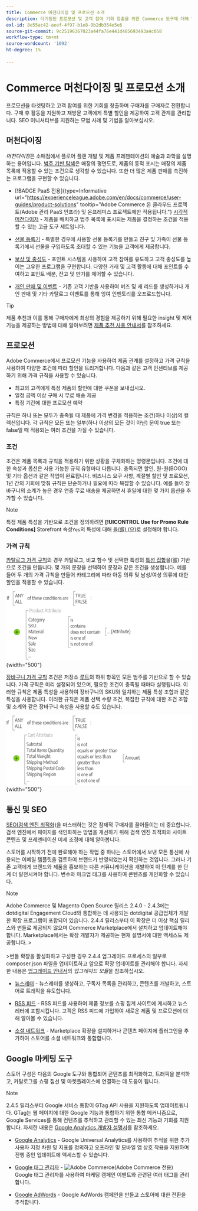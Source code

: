 ```yaml
---
title: Commerce 머천다이징 및 프로모션 소개
description: 타기팅된 프로모션 및 고객 참여 기회 창출을 위한 Commerce 도구에 대해 알아봅니다.
exl-id: 8e55ac42-aeef-4f97-b1e8-9b2db354e5e6
source-git-commit: 9c25196367023a44fa76e441d485693493a4c058
workflow-type: tm+mt
source-wordcount: '1092'
ht-degree: 1%

---
```


# Commerce 머천다이징 및 프로모션 소개

프로모션을 타겟팅하고 고객 참여를 위한 기회를 창출하며 구매자를 구매자로 전환합니다. 구매 후 활동을 지원하고 재방문 고객에게 특별 할인을 제공하여 고객 관계를 관리합니다. SEO 이니셔티브를 지원하는 모범 사례 및 기법을 알아보십시오.

## 머천다이징

_머천다이징_&#x200B;은 소매점에서 플로어 플랜 개발 및 제품 프레젠테이션의 예술과 과학을 설명하는 용어입니다. [범주 기반 탐색](../catalog/navigation-top.md)은 매장의 평면도로, 제품의 동적 표시는 매장의 제품 목록에 적용할 수 있는 조건으로 생각할 수 있습니다. 또한 더 많은 제품 판매를 촉진하는 프로그램을 구현할 수 있습니다.

- [!BADGE PaaS 전용]{type=Informative url="https://experienceleague.adobe.com/en/docs/commerce/user-guides/product-solutions" tooltip="Adobe Commerce 온 클라우드 프로젝트(Adobe 관리 PaaS 인프라) 및 온프레미스 프로젝트에만 적용됩니다."} [시각적 머천다이저](visual-merchandiser.md) - 제품을 배치하고 범주 목록에 표시되는 제품을 결정하는 조건을 적용할 수 있는 고급 도구 세트입니다.

- [선물 등록기](gift-registries.md) - 특별한 경우에 사용할 선물 등록기를 만들고 친구 및 가족이 선물 등록기에서 선물을 구입하도록 초대할 수 있는 기능을 고객에게 제공합니다.

- [보상 및 충성도](rewards-loyalty.md) - 포인트 시스템을 사용하여 고객 참여를 유도하고 고객 충성도를 높이는 고유한 프로그램을 구현합니다. 다양한 거래 및 고객 활동에 대해 포인트를 수여하고 포인트 배분, 잔고 및 만기를 제어할 수 있습니다.

- [개인 판매 및 이벤트](events-private-sales.md) - 기존 고객 기반을 사용하여 버즈 및 새 리드를 생성하거나 개인 판매 및 기타 카탈로그 이벤트를 통해 잉여 인벤토리를 오프로드합니다.

>[!TIP]
>
>제품 추천과 이를 통해 구매자에게 최상의 경험을 제공하기 위해 필요한 insight 및 제어 기능을 제공하는 방법에 대해 알아보려면 [제품 추천 사용 안내서](https://experienceleague.adobe.com/docs/commerce/product-recommendations/guide-overview.html)를 참조하세요.

## 프로모션

Adobe Commerce에서 프로모션 기능을 사용하여 제품 관계를 설정하고 가격 규칙을 사용하여 다양한 조건에 따라 할인을 트리거합니다. 다음과 같은 고객 인센티브를 제공하기 위해 가격 규칙을 사용할 수 있습니다.

- 최고의 고객에게 특정 제품의 할인에 대한 쿠폰을 보내십시오.
- 일정 금액 이상 구매 시 무료 배송 제공
- 특정 기간에 대한 프로모션 예약

규칙은 하나 또는 모두가 충족될 때 제품에 가격 변경을 적용하는 조건(하나 이상)의 컬렉션입니다. 각 규칙은 모든 또는 일부(하나 이상의 모든 것이 아닌) 문이 true 또는 false일 때 적용되는 여러 조건을 가질 수 있습니다.

### 조건

조건은 제품 목록과 규칙을 적용하기 위한 상황을 구체화하는 명령문입니다. 조건에 대한 속성과 옵션은 사용 가능한 규칙 유형마다 다릅니다. 충족되면 할인, 원-원(BOGO) 및 기타 옵션과 같은 작업이 완료됩니다. 비즈니스 요구 사항, 계절별 할인 및 프로모션, 1년 간의 기회에 맞춰 규칙은 단순하거나 필요에 따라 복잡할 수 있습니다. 예를 들어 장바구니의 소계가 높은 경우 연중 무료 배송을 제공하면서 휴일에 대한 몇 가지 옵션을 추가할 수 있습니다.

>[!NOTE]
>
>특정 제품 특성을 기반으로 조건을 정의하려면 **[!UICONTROL Use for Promo Rule Conditions]** Storefront 속성`Yes`의 특성에 대해 [을(를) ](../catalog/attribute-product-create.md)(으)로 설정해야 합니다.


### 가격 규칙

[카탈로그 가격 규칙](price-rules-catalog.md)의 경우 카탈로그, 비교 함수 및 선택한 특성의 [특성 집합](../catalog/attribute-sets.md)을(를) 기반으로 조건을 만듭니다. 몇 개의 문장을 선택하여 문장과 같은 조건을 생성합니다. 예를 들어 두 개의 가격 규칙을 만들어 카테고리에 따라 아동 의류 및 남성/여성 의류에 대한 할인을 적용할 수 있습니다.

![다이어그램 - 카탈로그 가격 규칙 예](./assets/diagram-catalog-price-rules.png){width="500"}

[장바구니 가격 규칙](price-rules-cart.md) 조건은 저장소 [루트](../catalog/category-root.md)의 하위 항목인 모든 범주를 기반으로 할 수 있습니다. 가격 규칙은 미리 설정되어 있으며, 필요한 조건이 충족될 때마다 실행됩니다. 이러한 규칙은 제품 특성을 사용하여 장바구니의 SKU와 일치하는 제품 특성 조합과 같은 특성을 사용합니다. 이러한 규칙은 제품 선택 수량 조건, 복잡한 규칙에 대한 조건 조합 및 소계와 같은 장바구니 속성을 사용할 수도 있습니다.

![다이어그램 - 장바구니 가격 규칙 예](./assets/diagram-cart-price-rules.png){width="500"}

## 통신 및 SEO

[SEO(검색 엔진 최적화)](seo-overview.md)을 마스터하는 것은 잠재적 구매자를 끌어들이는 데 중요합니다. 검색 엔진에서 페이지를 색인화하는 방법을 개선하기 위해 검색 엔진 최적화와 사이트 콘텐츠 및 프레젠테이션 미세 조정에 대해 알아봅니다.

스토어를 시작하기 전에 완료해야 하는 작업 중 하나는 스토어에서 보낸 모든 통신에 사용되는 이메일 템플릿을 검토하여 브랜드가 반영되었는지 확인하는 것입니다. 그러나 기존 고객에게 브랜드와 제품을 홍보하는 다른 커뮤니케이션을 개발하여 이 단계를 한 단계 더 발전시켜야 합니다. 변수와 마크업 태그를 사용하여 콘텐츠를 개인화할 수 있습니다.

>[!NOTE]
>
>Adobe Commerce 및 Magento Open Source 릴리스 2.4.0 - 2.4.3에는 dotdigital Engagement Cloud와 통합하는 데 사용되는 dotdigital 공급업체가 개발한 확장 프로그램이 포함되어 있습니다. 2.4.4 릴리스부터 이 확장은 더 이상 핵심 릴리스와 번들로 제공되지 않으며 Commerce Marketplace에서 설치하고 업데이트해야 합니다. Marketplace에서는 확장 개발자가 제공하는 현재 설명서에 대한 액세스도 제공합니다.
>&#x200B;><br><br>
>&#x200B;>번들 확장을 활성화하고 구성한 경우 2.4.4 업그레이드 프로세스의 일부로 composer.json 파일을 업데이트하고 앞으로 확장 업데이트를 관리해야 합니다. 자세한 내용은 [업그레이드 안내서](https://experienceleague.adobe.com/docs/commerce-operations/upgrade-guide/modules/upgrade.html)의 _업그레이드 모듈_&#x200B;을 참조하십시오.

- [뉴스레터](newsletters.md) - 뉴스레터를 생성하고, 구독자 목록을 관리하고, 콘텐츠를 개발하고, 스토어로 트래픽을 유도합니다.

- [RSS 피드](social-rss.md#rss-feeds) - RSS 피드를 사용하여 제품 정보를 쇼핑 집계 사이트에 게시하고 뉴스레터에 포함시킵니다. 고객은 RSS 피드에 가입하여 새로운 제품 및 프로모션에 대해 알아볼 수 있습니다.

- [소셜 네트워크](social-rss.md#social-networks) - Marketplace 확장을 설치하거나 콘텐츠 페이지에 플러그인을 추가하여 스토어를 소셜 네트워크와 통합합니다.

## Google 마케팅 도구

스토어 구성은 다음의 Google 도구와 통합되어 콘텐츠를 최적화하고, 트래픽을 분석하고, 카탈로그를 쇼핑 집선 및 마켓플레이스에 연결하는 데 도움이 됩니다.

>[!NOTE]
>
>2.4.5 릴리스부터 Google 서비스 통합이 GTag API 사용을 지원하도록 업데이트됩니다. GTag는 웹 페이지에 대한 Google 기능과 통합하기 위한 통합 메커니즘으로, Google Services를 통해 컨텐츠를 추적하고 관리할 수 있는 최신 기능과 기회를 지원합니다. 자세한 내용은 [Google Analytics 개발자 설명서](https://developers.google.com/analytics/devguides/collection/gtagjs)를 참조하세요.

- [Google Analytics](google-analytics.md) - Google Universal Analytics를 사용하여 추적을 위한 추가 사용자 지정 차원 및 지표를 정의하고 오프라인 및 모바일 앱 상호 작용을 지원하며 진행 중인 업데이트에 액세스할 수 있습니다.

- [Google 태그 관리자](google-tag-manager.md) - ![Adobe Commerce](../assets/adobe-logo.svg)(Adobe Commerce 전용) Google 태그 관리자를 사용하여 마케팅 캠페인 이벤트와 관련된 여러 태그를 관리합니다.

- [Google AdWords](google-adwords.md) - Google AdWords 캠페인을 만들고 스토어에 대한 전환을 추적합니다.
